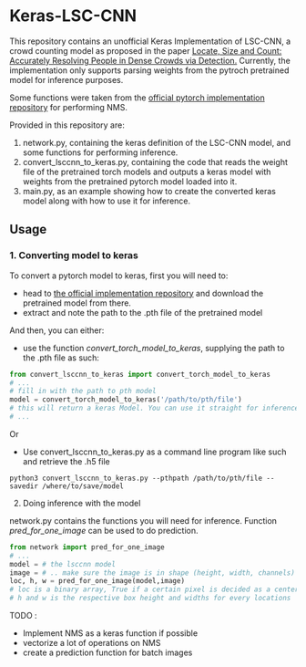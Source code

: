 # Keras-LSC-CNN

This repository contains an unofficial Keras Implementation of LSC-CNN, a crowd counting model as proposed in the paper [Locate, Size and Count: Accurately Resolving People in Dense Crowds via Detection.](https://arxiv.org/abs/1906.07538) Currently, the implementation only supports parsing weights from the pytroch pretrained model for inference purposes.

Some functions were taken from the [official pytorch implementation repository](https://github.com/val-iisc/lsc-cnn) for performing NMS.

Provided in this repository are:
1. network.py, containing the keras definition of the LSC-CNN model, and some functions for performing inference.
2. convert_lsccnn_to_keras.py, containing the code that reads the weight file of the pretrained torch models and outputs a keras model with weights from the pretrained pytorch model loaded into it.
3. main.py, as an example showing how to create the converted keras model along with how to use it for inference.

## Usage

### 1. Converting model to keras
To convert a pytorch model to keras, first you will need to: 
- head to [the official implementation repository](https://github.com/val-iisc/lsc-cnn) and download the pretrained model from there.
- extract and note the path to the .pth file of the pretrained model

And then, you can either:
- use the function *convert_torch_model_to_keras*, supplying the path to the .pth file as such:
```py
from convert_lsccnn_to_keras import convert_torch_model_to_keras
# ...
# fill in with the path to pth model
model = convert_torch_model_to_keras('/path/to/pth/file')
# this will return a keras Model. You can use it straight for inference or just save it for later
# ...
```
Or 
- Use convert_lsccnn_to_keras.py as a command line program like such and retrieve the .h5 file
```
python3 convert_lsccnn_to_keras.py --pthpath /path/to/pth/file --savedir /where/to/save/model
```

2. Doing inference with the model

network.py contains the functions you will need for inference. Function *pred_for_one_image* can be used to do prediction.
```py
from network import pred_for_one_image
# ...
model = # the lsccnn model
image = # .. make sure the image is in shape (height, width, channels) and is in RGB format
loc, h, w = pred_for_one_image(model,image)
# loc is a binary array, True if a certain pixel is decided as a center for a detected head
# h and w is the respective box height and widths for every locations
```

TODO :
- Implement NMS as a keras function if possible
- vectorize a lot of operations on NMS 
- create a prediction function for batch images